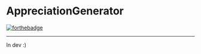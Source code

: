 # AppreciationGenerator
[![forthebadge](https://forthebadge.com/images/badges/0-percent-optimized.svg)](https://forthebadge.com)

---
In dev :)
